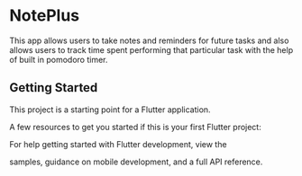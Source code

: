 # NotePlus

This app allows users to take notes and reminders for future tasks and also allows users to track time spent performing that particular task with the help of built in pomodoro timer.

## Getting Started

This project is a starting point for a Flutter application.

A few resources to get you started if this is your first Flutter project:


For help getting started with Flutter development, view the

samples, guidance on mobile development, and a full API reference.
